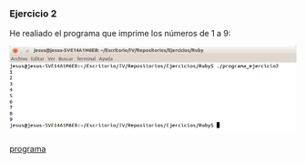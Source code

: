 ### Ejercicio 2

He realiado el programa que imprime los números de 1 a 9:

![imagen87](https://github.com/jmanday/Imagenes/blob/master/imagen87.png?raw=true)

[programa](https://github.com/jmanday/Ejercicios/blob/master/Ruby/programa_ejercicio2.md)
